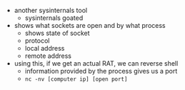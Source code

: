 - another sysinternals tool
	- sysinternals goated
- shows what sockets are open and by what process
	- shows state of socket
	- protocol
	- local address
	- remote address
- using this, if we get an actual RAT, we can reverse shell
	- information provided by the process gives us a port
	- `nc -nv [computer ip] [open port]`